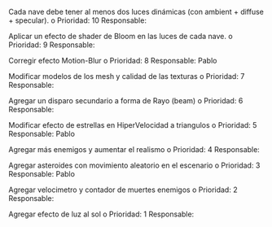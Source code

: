 Cada nave debe tener al menos dos luces dinámicas (con ambient + diffuse + specular).
 o Prioridad: 10 Responsable: 
 
Aplicar un efecto de shader de Bloom en las luces de cada nave.
 o Prioridad: 9 Responsable: 

Corregir efecto Motion-Blur
 o Prioridad: 8 Responsable: Pablo
 
Modificar modelos de los mesh y calidad de las texturas
 o Prioridad: 7 Responsable: 
 
Agregar un disparo secundario a forma de Rayo (beam)
 o Prioridad: 6 Responsable: 
 
Modificar efecto de estrellas en HiperVelocidad a triangulos
 o Prioridad: 5 Responsable: Pablo
 
Agregar más enemigos y aumentar el realismo
 o Prioridad: 4 Responsable: 
 
Agregar asteroides con movimiento aleatorio en el escenario
 o Prioridad: 3 Responsable: Pablo
 
Agregar velocimetro y contador de muertes enemigos
 o Prioridad: 2 Responsable: 

Agregar efecto de luz al sol
 o Prioridad: 1 Responsable: 
